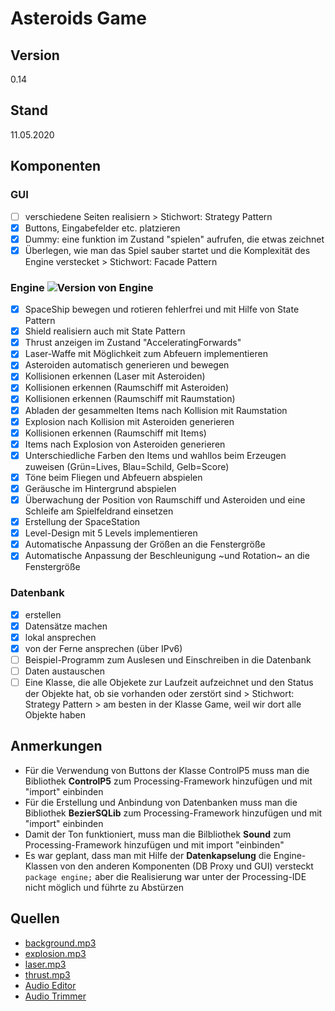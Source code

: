 ﻿# Asteroids Game

## Version
0.14

## Stand
11.05.2020

## Komponenten

### GUI
- [ ] verschiedene Seiten realisiern > Stichwort: Strategy Pattern
- [x] Buttons, Eingabefelder etc. platzieren
- [x] Dummy: eine funktion im Zustand "spielen" aufrufen, die etwas zeichnet
- [x] Überlegen, wie man das Spiel sauber startet und die Komplexität des Engine verstecket > Stichwort: Facade Pattern

### Engine ![Version von Engine](https://img.shields.io/static/v1?label=Version&message=2.0&color=informational)
- [x] SpaceShip bewegen und rotieren fehlerfrei und mit Hilfe von State Pattern
- [x] Shield realisiern auch mit State Pattern
- [x] Thrust anzeigen im Zustand "AcceleratingForwards"
- [x] Laser-Waffe mit Möglichkeit zum Abfeuern implementieren
- [x] Asteroiden automatisch generieren und bewegen
- [x] Kollisionen erkennen (Laser mit Asteroiden)
- [x] Kollisionen erkennen (Raumschiff mit Asteroiden)
- [x] Kollisionen erkennen (Raumschiff mit Raumstation)
- [x] Abladen der gesammelten Items nach Kollision mit Raumstation
- [x] Explosion nach Kollision mit Asteroiden generieren
- [x] Kollisionen erkennen (Raumschiff mit Items)
- [x] Items nach Explosion von Asteroiden generieren
- [x] Unterschiedliche Farben den Items und wahllos beim Erzeugen zuweisen (Grün=Lives, Blau=Schild, Gelb=Score)
- [x] Töne beim Fliegen und Abfeuern abspielen
- [x] Geräusche im Hintergrund abspielen
- [x] Überwachung der Position von Raumschiff und Asteroiden und eine Schleife am Spielfeldrand einsetzen
- [x] Erstellung der SpaceStation
- [x] Level-Design mit 5 Levels implementieren
- [x] Automatische Anpassung der Größen an die Fenstergröße
- [x] Automatische Anpassung der Beschleunigung ~und Rotation~ an die Fenstergröße

### Datenbank
- [x] erstellen
- [x] Datensätze machen
- [x] lokal ansprechen
- [x] von der Ferne ansprechen (über IPv6)
- [ ] Beispiel-Programm zum Auslesen und Einschreiben in die Datenbank
- [ ] Daten austauschen
- [ ] Eine Klasse, die alle Objekete zur Laufzeit aufzeichnet und den Status der Objekte hat, ob sie vorhanden oder zerstört sind > Stichwort: Strategy Pattern > am besten in der Klasse Game, weil wir dort alle Objekte haben

## Anmerkungen
- Für die Verwendung von Buttons der Klasse ControlP5 muss man die Bibliothek **ControlP5** zum Processing-Framework hinzufügen und mit "import" einbinden
- Für die Erstellung und Anbindung von Datenbanken muss man die Bibliothek **BezierSQLib** zum Processing-Framework hinzufügen und mit "import" einbinden
- Damit der Ton funktioniert, muss man die Bilbliothek **Sound** zum Processing-Framework hinzufügen und mit import "einbinden"
- Es war geplant, dass man mit Hilfe der **Datenkapselung** die Engine-Klassen von den anderen Komponenten (DB Proxy und GUI) versteckt `package engine;` aber die Realisierung war unter der Processing-IDE nicht möglich und führte zu Abstürzen

## Quellen
- [background.mp3](http://soundbible.com/2213-Alien-Spaceship-UFO.html)
- [explosion.mp3](http://soundbible.com/1986-Bomb-Exploding.html)
- [laser.mp3](http://soundbible.com/201-Missile-Fire-War.html)
- [thrust.mp3](http://soundbible.com/1498-Rocket.html)
- [Audio Editor](https://twistedwave.com/online)
- [Audio Trimmer](https://audiotrimmer.com/)
